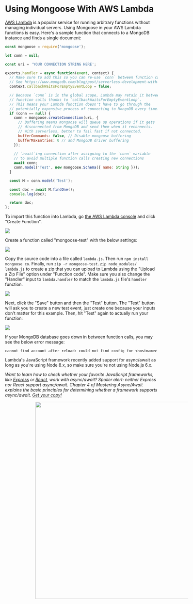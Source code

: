# Using Mongoose With AWS Lambda

[AWS Lambda](https://aws.amazon.com/lambda/) is a popular service for running
arbitrary functions without managing individual servers. Using Mongoose in your
AWS Lambda functions is easy. Here's a sample function that connects to a
MongoDB instance and finds a single document:

```javascript
const mongoose = require('mongoose');

let conn = null;

const uri = 'YOUR CONNECTION STRING HERE';

exports.handler = async function(event, context) {
  // Make sure to add this so you can re-use `conn` between function calls.
  // See https://www.mongodb.com/blog/post/serverless-development-with-nodejs-aws-lambda-mongodb-atlas
  context.callbackWaitsForEmptyEventLoop = false;

  // Because `conn` is in the global scope, Lambda may retain it between
  // function calls thanks to `callbackWaitsForEmptyEventLoop`.
  // This means your Lambda function doesn't have to go through the
  // potentially expensive process of connecting to MongoDB every time.
  if (conn == null) {
    conn = mongoose.createConnection(uri, {
      // Buffering means mongoose will queue up operations if it gets
      // disconnected from MongoDB and send them when it reconnects.
      // With serverless, better to fail fast if not connected.
      bufferCommands: false, // Disable mongoose buffering
      bufferMaxEntries: 0 // and MongoDB driver buffering
    });
    
    // `await`ing connection after assigning to the `conn` variable
    // to avoid multiple function calls creating new connections
    await conn;
    conn.model('Test', new mongoose.Schema({ name: String }));
  }

  const M = conn.model('Test');

  const doc = await M.findOne();
  console.log(doc);

  return doc;
};
```

To import this function into Lambda, go [the AWS Lambda console](https://console.aws.amazon.com/lambda)
and click "Create Function".

<a href="https://i.imgur.com/FlAD0vT.png"><img src="https://i.imgur.com/FlAD0vT.png"></a>

Create a function called "mongoose-test" with the below settings:

<a href="https://i.imgur.com/YOYJzeO.png"><img src="https://i.imgur.com/YOYJzeO.png"></a>

Copy the source code into a file called `lambda.js`. Then run `npm install mongoose co`.
Finally, run `zip -r mongoose-test.zip node_modules/ lambda.js` to create a
zip that you can upload to Lambda using the "Upload a Zip File" option under "Function code".
Make sure you also change the "Handler" input to `lambda.handler` to match the `lambda.js` file's `handler` function.

<a href="https://i.imgur.com/BXc9egq.png"><img src="https://i.imgur.com/BXc9egq.png"></a>

Next, click the "Save" button and then the "Test" button. The "Test" button will
ask you to create a new test event, just create one because your inputs don't matter
for this example. Then, hit "Test" again to actually run your function:

<a href="https://i.imgur.com/2UKtWYq.png"><img src="https://i.imgur.com/2UKtWYq.png"></a>

If your MongoDB database goes down in between function calls, you may
see the below error message:

```
cannot find account after reload: could not find config for <hostname>
```

Lambda's JavaScript framework recently added support for
async/await as long as you're using Node 8.x, so make sure you're not
using Node.js 6.x.

*Want to learn how to check whether your favorite JavaScript frameworks, like [Express](http://expressjs.com/) or [React](https://reactjs.org/), work with async/await? Spoiler alert: neither Express nor React support async/await. Chapter 4 of Mastering Async/Await explains the basic principles for determining whether a framework supports async/await. [Get your copy!](http://asyncawait.net/?utm_source=mongoosejs&utm_campaign=lambda)*

<a href="http://asyncawait.net/?utm_source=mongoosejs&utm_campaign=lambda" style="margin-left: 100px">
  <img src="/docs/images/asyncawait.png" style="width: 650px" />
</a>

